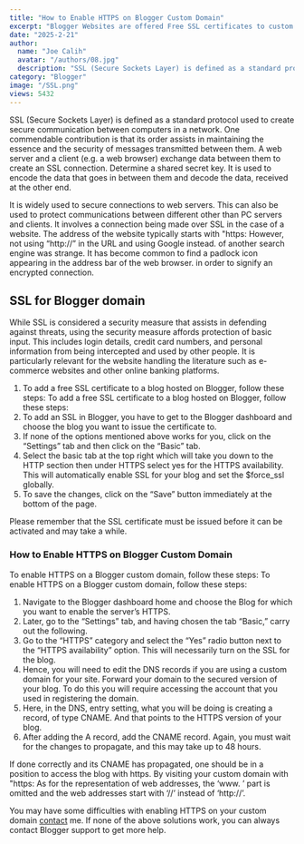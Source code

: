 ```yaml
---
title: "How to Enable HTTPS on Blogger Custom Domain"
excerpt: "Blogger Websites are offered Free SSL certificates to custom domain users. Learn to add SSL certificates and HTTPS to blogger custom domains."
date: "2025-2-21"
author:
  name: "Joe Calih"
  avatar: "/authors/08.jpg"
  description: "SSL (Secure Sockets Layer) is defined as a standard protocol used to create secure communication between computers in a network."
category: "Blogger"
image: "/SSL.png"
views: 5432
---
```




SSL (Secure Sockets Layer) is defined as a standard protocol used to create secure communication between computers in a network. One commendable contribution is that its order assists in maintaining the essence and the security of messages transmitted between them. A web server and a client (e.g. a web browser) exchange data between them to create an SSL connection. Determine a shared secret key. It is used to encode the data that goes in between them and decode the data, received at the other end.

It is widely used to secure connections to web servers. This can also be used to protect communications between different other than PC servers and clients. It involves a connection being made over SSL in the case of a website. The address of the website typically starts with "https: However, not using “http://” in the URL and using Google instead. of another search engine was strange. It has become common to find a padlock icon appearing in the address bar of the web browser. in order to signify an encrypted connection.

## SSL for Blogger domain

While SSL is considered a security measure that assists in defending against threats, using the security measure affords protection of basic input. This includes login details, credit card numbers, and personal information from being intercepted and used by other people. It is particularly relevant for the website handling the literature such as e-commerce websites and other online banking platforms.

1.  To add a free SSL certificate to a blog hosted on Blogger, follow these steps: To add a free SSL certificate to a blog hosted on Blogger, follow these steps:
2.  To add an SSL in Blogger, you have to get to the Blogger dashboard and choose the blog you want to issue the certificate to.
3.  If none of the options mentioned above works for you, click on the “Settings” tab and then click on the “Basic” tab.
4.  Select the basic tab at the top right which will take you down to the HTTP section then under HTTPS select yes for the HTTPS availability. This will automatically enable SSL for your blog and set the $force_ssl globally.
5.  To save the changes, click on the “Save” button immediately at the bottom of the page.

Please remember that the SSL certificate must be issued before it can be activated and may take a while.

### How to Enable HTTPS on Blogger Custom Domain

To enable HTTPS on a Blogger custom domain, follow these steps: To enable HTTPS on a Blogger custom domain, follow these steps:

1.  Navigate to the Blogger dashboard home and choose the Blog for which you want to enable the server’s HTTPS.
2.  Later, go to the “Settings” tab, and having chosen the tab “Basic,” carry out the following.
3.  Go to the “HTTPS” category and select the “Yes” radio button next to the “HTTPS availability” option. This will necessarily turn on the SSL for the blog.
4.  Hence, you will need to edit the DNS records if you are using a custom domain for your site. Forward your domain to the secured version of your blog. To do this you will require accessing the account that you used in registering the domain.
5.  Here, in the DNS, entry setting, what you will be doing is creating a record, of type CNAME. And that points to the HTTPS version of your blog.
6.  After adding the A record, add the CNAME record. Again, you must wait for the changes to propagate, and this may take up to 48 hours.

If done correctly and its CNAME has propagated, one should be in a position to access the blog with https. By visiting your custom domain with "https: As for the representation of web addresses, the ‘www. ’ part is omitted and the web addresses start with ‘//’ instead of ‘http://’.

You may have some difficulties with enabling HTTPS on your custom domain [contact](/contact) me. If none of the above solutions work, you can always contact Blogger support to get more help.